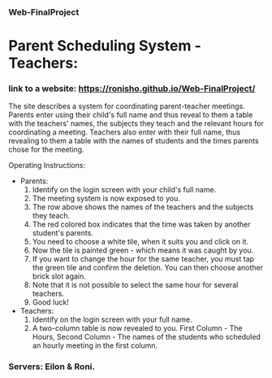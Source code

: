 ### Web-FinalProject
# Parent Scheduling System - Teachers:
### link to a website: https://ronisho.github.io/Web-FinalProject/
The site describes a system for coordinating parent-teacher meetings. Parents enter using their child's full name and thus reveal to them a table with the teachers' names, the subjects they teach and the relevant hours for coordinating a meeting.
Teachers also enter with their full name, thus revealing to them a table with the names of students and the times parents chose for the meeting.

Operating Instructions:
- Parents:
    1. Identify on the login screen with your child's full name.
    2. The meeting system is now exposed to you.
    3. The row above shows the names of the teachers and the subjects they teach.
    4. The red colored box indicates that the time was taken by another student's parents.
    5. You need to choose a white tile, when it suits you and click on it.
    6. Now the tile is painted green - which means it was caught by you.
    7. If you want to change the hour for the same teacher, you must tap the green tile and confirm the deletion. You can then choose another brick slot again.
    8. Note that it is not possible to select the same hour for several teachers.
    9. Good luck!
- Teachers:
    1. Identify on the login screen with your full name.
    2. A two-column table is now revealed to you. First Column - The Hours, Second Column - The names of the students who scheduled an hourly meeting in the first column.

### Servers: Eilon & Roni.

